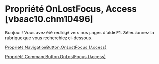 
# Propriété OnLostFocus, Access [vbaac10.chm10496]

Bonjour ! Vous avez été redirigé vers nos pages d'aide F1. Sélectionnez la rubrique que vous recherchiez ci-dessous.

[Propriété NavigationButton.OnLostFocus (Access)](http://msdn.microsoft.com/library/c802a73b-5f6b-d7b2-7a8b-303f3fdf3440%28Office.15%29.aspx)

[Propriété CommandButton.OnLostFocus (Access)](http://msdn.microsoft.com/library/e3bddd85-772e-9d3c-d079-b323f10a7d5a%28Office.15%29.aspx)

